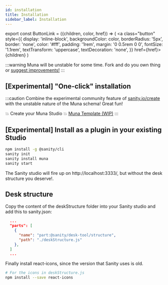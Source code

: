 ```yaml
---
id: installation
title: Installation
sidebar_label: Installation
---
```


export const ButtonLink = ({children, color, href}) => (
  <a
    class="button"
    style={{
      display: 'inline-block',
      backgroundColor: color,
      borderRadius: '5px',
      border: 'none',
      color: '#fff',
      padding: '1rem',
      margin: '0 0.5rem 0 0',
      fontSize: '1.1rem',
      textTransform: 'uppercase',
      textDecoration: 'none',
    }}
    href={href}>
    {children}
  </a>
)

:::warning
Muna will be unstable for some time. Fork and do you own thing or [suggest improvements!](https://github.com/tarjelavik/sanity-plugin-muna/issues) 
:::

## [Experimental] "One-click" installation

:::caution
Combine the experimental community feature of [sanity.io/create](https://www.sanity.io/create) with the unstable nature of the Muna schema! Great fun!

<ButtonLink color="#25c2a0" href="https://www.sanity.io/create?template=tarjelavik/sanity-template-muna">💥 Create your Muna Studio 💥</ButtonLink> <a href="https://github.com/tarjelavik/sanity-template-muna">Muna Template (WIP)</a>
:::

## [Experimental] Install as a plugin in your existing Studio



```bash
npm install -g @sanity/cli
sanity init
sanity install muna
sanity start
```

The Sanity studio will fire up on http://localhost:3333/, but without the desk structure you deserve!.

## Desk structure

Copy the content of the deskStructure folder into your Sanity studio and add this to sanity.json:

```json
  ...
  "parts": [
    {
      "name": "part:@sanity/desk-tool/structure",
      "path": "./deskStructure.js"
    },
  ]
  ...
```

Finally install react-icons, since the version that Sanity uses is old.

```bash
# For the icons in deskStructure.js
npm install --save react-icons
```
